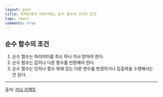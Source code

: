 ```yaml
---
layout: post
title: 리액트에서 이야기하는 순수 함수의 3가지 조건 
tags: react 
comments: true
---
```


## 순수 함수의 조건
1. 순수 함수는 파라미터를 최소 하나 이사 받아야 한다.
2. 순수 함수는 값이나 다른 함수를 반환해야 한다.
3. 순수 함수는 인자나 함수 밖에 있는 다른 변수를 변경하거나 입출력을 수행해서는 안 된다.
   
---
  
출처: [러닝 리엑트](https://books.google.co.kr/books?id=cT5ODwAAQBAJ&pg=PA66&lpg=PA66&dq=%EB%A6%AC%EC%95%A1%ED%8A%B8+%EC%88%9C%EC%88%98+%ED%95%A8%EC%88%98+%EC%82%AC%EC%9D%B4%EB%93%9C+%EC%9D%B4%ED%8E%99%ED%8A%B8&source=bl&ots=6TBxeFujJ_&sig=DsCP2kbA9BBYe1QPh7-mQYmC5MM&hl=ko&sa=X&ved=2ahUKEwirhsDsysbcAhVH57wKHeDQCpkQ6AEwBnoECAYQAQ#v=onepage&q=%EB%A6%AC%EC%95%A1%ED%8A%B8%20%EC%88%9C%EC%88%98%20%ED%95%A8%EC%88%98%20%EC%82%AC%EC%9D%B4%EB%93%9C%20%EC%9D%B4%ED%8E%99%ED%8A%B8&f=false)
    
